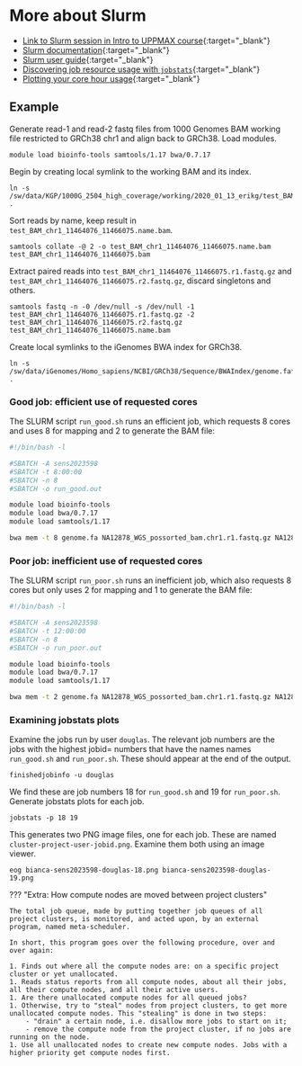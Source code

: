 # More about Slurm

- [Link to Slurm session in Intro to UPPMAX course](https://www.uu.se/download/18.57591c9d18f3ec99a0521784/1715116006615/c_560271-l_1-k_uppmax-slurm-2024-01.pdf){:target="_blank"}
- [Slurm documentation](https://slurm.schedmd.com/){:target="_blank"}
- [Slurm user guide](http://docs.uppmax.uu.se/cluster_guides/slurm/){:target="_blank"}
- [Discovering job resource usage with `jobstats`](http://docs.uppmax.uu.se/software/jobstats/){:target="_blank"}
- [Plotting your core hour usage](http://docs.uppmax.uu.se/software/projplot/){:target="_blank"}

## Example

Generate read-1 and read-2 fastq files from 1000 Genomes BAM working file restricted to GRCh38 chr1 and align back to GRCh38. Load modules.

    module load bioinfo-tools samtools/1.17 bwa/0.7.17

Begin by creating local symlink to the working BAM and its index.

    ln -s /sw/data/KGP/1000G_2504_high_coverage/working/2020_01_13_erikg/test_BAM_chr1_11464076_11466075.bam* .

Sort reads by name, keep result in `test_BAM_chr1_11464076_11466075.name.bam`.

    samtools collate -@ 2 -o test_BAM_chr1_11464076_11466075.name.bam test_BAM_chr1_11464076_11466075.bam

Extract paired reads into `test_BAM_chr1_11464076_11466075.r1.fastq.gz` and
`test_BAM_chr1_11464076_11466075.r2.fastq.gz`, discard singletons and others.

    samtools fastq -n -0 /dev/null -s /dev/null -1 test_BAM_chr1_11464076_11466075.r1.fastq.gz -2 test_BAM_chr1_11464076_11466075.r2.fastq.gz test_BAM_chr1_11464076_11466075.name.bam

Create local symlinks to the iGenomes BWA index for GRCh38.

    ln -s /sw/data/iGenomes/Homo_sapiens/NCBI/GRCh38/Sequence/BWAIndex/genome.fa* .


### Good job: efficient use of requested cores


The SLURM script `run_good.sh` runs an efficient job, which requests 8 cores and uses 8 for mapping and 2 to generate the BAM file:

```bash
#!/bin/bash -l

#SBATCH -A sens2023598
#SBATCH -t 8:00:00
#SBATCH -n 8
#SBATCH -o run_good.out

module load bioinfo-tools
module load bwa/0.7.17
module load samtools/1.17

bwa mem -t 8 genome.fa NA12878_WGS_possorted_bam.chr1.r1.fastq.gz NA12878_WGS_possorted_bam.chr1.r2.fastq.gz | samtools view -Sb -@ 2 - > good.bam
```

### Poor job: inefficient use of requested cores

The SLURM script `run_poor.sh` runs an inefficient job, which also requests 8 cores but only uses 2 for mapping and 1 to generate the BAM file:

```bash
#!/bin/bash -l

#SBATCH -A sens2023598
#SBATCH -t 12:00:00
#SBATCH -n 8
#SBATCH -o run_poor.out

module load bioinfo-tools
module load bwa/0.7.17
module load samtools/1.17

bwa mem -t 2 genome.fa NA12878_WGS_possorted_bam.chr1.r1.fastq.gz NA12878_WGS_possorted_bam.chr1.r2.fastq.gz | samtools view -Sb - > poor.bam
```

### Examining jobstats plots

Examine the jobs run by user `douglas`. The relevant job numbers are the jobs with the highest jobid= numbers that have the names names `run_good.sh` and `run_poor.sh`. These should appear at the end of the output.

    finishedjobinfo -u douglas

We find these are job numbers 18 for `run_good.sh` and 19 for `run_poor.sh`. Generate jobstats plots for each job.

    jobstats -p 18 19

This generates two PNG image files, one for each job. These are named `cluster-project-user-jobid.png`. Examine them both using an image viewer.

    eog bianca-sens2023598-douglas-18.png bianca-sens2023598-douglas-19.png


??? "Extra: How compute nodes are moved between project clusters"

    The total job queue, made by putting together job queues of all project clusters, is monitored, and acted upon, by an external program, named meta-scheduler.

    In short, this program goes over the following procedure, over and over again:

    1. Finds out where all the compute nodes are: on a specific project cluster or yet unallocated.
    1. Reads status reports from all compute nodes, about all their jobs, all their compute nodes, and all their active users.
    1. Are there unallocated compute nodes for all queued jobs?
    1. Otherwise, try to "steal" nodes from project clusters, to get more unallocated compute nodes. This "stealing" is done in two steps:
        - "drain" a certain node, i.e. disallow more jobs to start on it;
        - remove the compute node from the project cluster, if no jobs are running on the node.
    1. Use all unallocated nodes to create new compute nodes. Jobs with a higher priority get compute nodes first.

